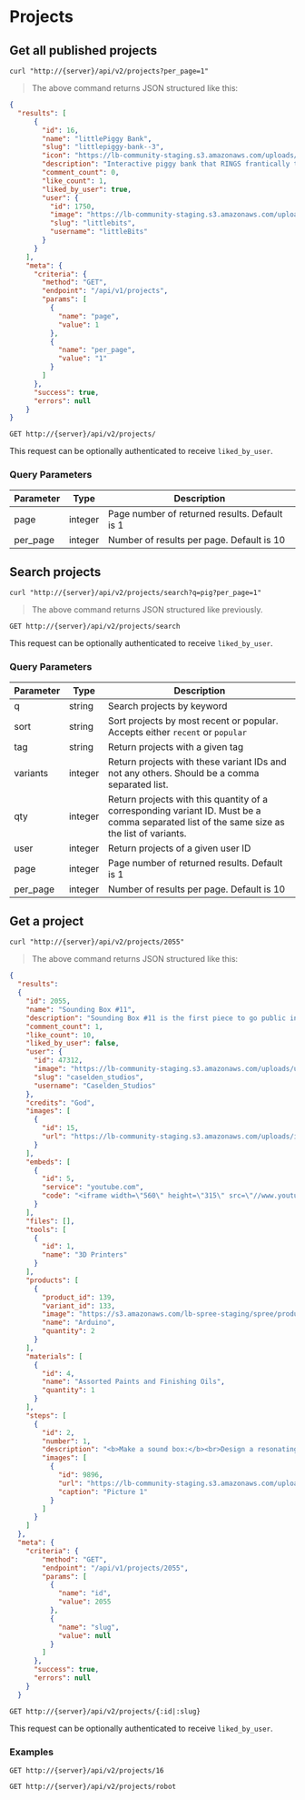 # Projects

## Get all published projects

```shell
curl "http://{server}/api/v2/projects?per_page=1"
```

> The above command returns JSON structured like this:

```json
{
  "results": [
      {
        "id": 16,
        "name": "littlePiggy Bank",
        "slug": "littlepiggy-bank--3",
        "icon": "https://lb-community-staging.s3.amazonaws.com/uploads/image/asset/776/small_pig3_interaction2_highRes.jpg",
        "description": "Interactive piggy bank that RINGS frantically to thank you for feeding it, BUZZES and LIGHTS up when you pet it’s ear, and SITS quietly when you want it to!<br>",
        "comment_count": 0,
        "like_count": 1,
        "liked_by_user": true,
        "user": {
          "id": 1750,
          "image": "https://lb-community-staging.s3.amazonaws.com/uploads/user/avatar/17/small_icon-green-ohhh.png",
          "slug": "littlebits",
          "username": "littleBits"
        }
      }
    ],
    "meta": {
      "criteria": {
        "method": "GET",
        "endpoint": "/api/v1/projects",
        "params": [
          {
            "name": "page",
            "value": 1
          },
          {
            "name": "per_page",
            "value": "1"
          }
        ]
      },
      "success": true,
      "errors": null
    }
}
```

`GET http://{server}/api/v2/projects/`

This request can be optionally authenticated to receive `liked_by_user`.

### Query Parameters

Parameter | Type  | Description
--------- | ----- | -----------
page | integer | Page number of returned results. Default is 1
per_page | integer | Number of results per page. Default is 10


## Search projects

```shell
curl "http://{server}/api/v2/projects/search?q=pig?per_page=1"
```

> The above command returns JSON structured like previously.


`GET http://{server}/api/v2/projects/search`

This request can be optionally authenticated to receive `liked_by_user`.

### Query Parameters

Parameter | Type  | Description
--------- | ----- | -----------
q | string | Search projects by keyword
sort | string | Sort projects by most recent or popular. Accepts either `recent` or `popular`
tag | string | Return projects with a given tag
variants | integer | Return projects with these variant IDs and not any others. Should be a comma separated list.
qty | integer | Return projects with this quantity of a corresponding variant ID. Must be a comma separated list of the same size as the list of variants.
user | integer | Return projects of a given user ID
page | integer | Page number of returned results. Default is 1
per_page | integer | Number of results per page. Default is 10


## Get a project

```shell
curl "http://{server}/api/v2/projects/2055"
```

> The above command returns JSON structured like this:

```json
{
  "results": 
  {
    "id": 2055,
    "name": "Sounding Box #11",
    "description": "Sounding Box #11 is the first piece to go public in a series of acoustic sculptures that allow viewers...",
    "comment_count": 1,
    "like_count": 10,
    "liked_by_user": false,
    "user": {
      "id": 47312,
      "image": "https://lb-community-staging.s3.amazonaws.com/uploads/user/avatar/small_Caselden_Studios_high_res.png",
      "slug": "caselden_studios",
      "username": "Caselden_Studios"
    },
    "credits": "God",
    "images": [
      {
        "id": 15,
        "url": "https://lb-community-staging.s3.amazonaws.com/uploads/image/asset/7755/large_filled_IMG_6771.jpg"
      }
    ],
    "embeds": [
      {
        "id": 5,
        "service": "youtube.com",
        "code": "<iframe width=\"560\" height=\"315\" src=\"//www.youtube.com/embed/IYJSEPD9T40\" frameborder=\"0\" allowfullscreen></iframe>"
      }
    ],
    "files": [],
    "tools": [
      {
        "id": 1,
        "name": "3D Printers"
      }
    ],
    "products": [
      {
        "product_id": 139,
        "variant_id": 133,
        "image": "https://s3.amazonaws.com/lb-spree-staging/spree/products/2046/small/arduino_withlogo.jpg?1423167635",
        "name": "Arduino",
        "quantity": 2
      }
    ],
    "materials": [
      {
        "id": 4,
        "name": "Assorted Paints and Finishing Oils",
        "quantity": 1
      }
    ],
    "steps": [
      {
        "id": 2,
        "number": 1,
        "description": "<b>Make a sound box:</b><br>Design a resonating wooden chamber. We took design influence from...",
        "images": [
          {
            "id": 9896,
            "url": "https://lb-community-staging.s3.amazonaws.com/uploads/image/asset/9896/large_filled_PurpleBit.jpg",
            "caption": "Picture 1"
          }
        ]
      }
    ]
  },
  "meta": {
    "criteria": {
        "method": "GET",
        "endpoint": "/api/v1/projects/2055",
        "params": [
          {
            "name": "id",
            "value": 2055
          },
          {
            "name": "slug",
            "value": null
          }
        ]
      },
      "success": true,
      "errors": null
    }
  }

```

`GET http://{server}/api/v2/projects/{:id|:slug}`

This request can be optionally authenticated to receive `liked_by_user`.

### Examples

`GET http://{server}/api/v2/projects/16`

`GET http://{server}/api/v2/projects/robot`
